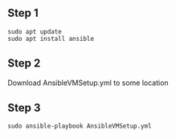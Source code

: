 ## Step 1
```
sudo apt update
sudo apt install ansible
```

## Step 2
Download AnsibleVMSetup.yml to some location
## Step 3
```
sudo ansible-playbook AnsibleVMSetup.yml
```